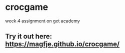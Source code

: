 # crocgame
 week 4 assignment on get academy
 
 ## Try it out here: https://magfje.github.io/crocgame/
